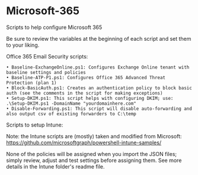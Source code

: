 # Microsoft-365
Scripts to help configure Microsoft 365 

Be sure to review the variables at the beginning of each script and set them to your liking.

Office 365 Email Security scripts:

	• Baseline-ExchangeOnline.ps1: Configures Exchange Online tenant with baseline settings and policies
	• Baseline-ATP-P1.ps1: Configures Office 365 Advanced Threat Protection (plan 1)
	• Block-BasicAuth.ps1: Creates an authentication policy to block basic auth (see the comments in the script for making exceptions)
	• Setup-DKIM.ps1: This script helps with configuring DKIM; use: .\Setup-DKIM.ps1 -DomainName "yourdomainhere.com"
	• Disable-Forwarding.ps1: This script will disable auto-forwarding and also output csv of existing forwarders to C:\temp

Scripts to setup Intune:

Note: the Intune scripts are (mostly) taken and modified from Microsoft: https://github.com/microsoftgraph/powershell-intune-samples/

None of the policies will be assigned when you import the JSON files; simply review, adjust and test settings before assigning them. See more details in the Intune folder's readme file.
